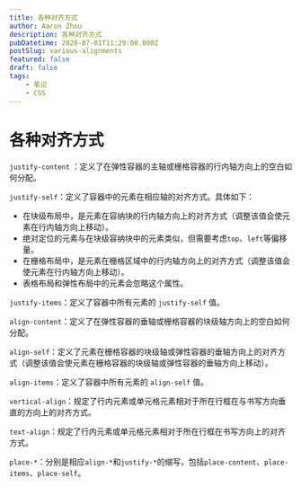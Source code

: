 ```yaml
---
title: 各种对齐方式
author: Aaron Zhou
description: 各种对齐方式
pubDatetime: 2020-07-01T11:29:00.000Z
postSlug: various-alignments
featured: false
draft: false
tags:
    - 笔记
    - CSS
---
```

# 各种对齐方式

`justify-content` ：定义了在弹性容器的主轴或栅格容器的行内轴方向上的空白如何分配。

`justify-self`：定义了容器中的元素在相应轴的对齐方式。具体如下：

- 在块级布局中，是元素在容纳块的行内轴方向上的对齐方式（调整该值会使元素在行内轴方向上移动）。
- 绝对定位的元素与在块级容纳块中的元素类似，但需要考虑`top`、`left`等偏移量。
- 在栅格布局中，是元素在栅格区域中的行内轴方向上的对齐方式（调整该值会使元素在行内轴方向上移动）。
- 表格布局和弹性布局中的元素会忽略这个属性。

`justify-items`：定义了容器中所有元素的 `justify-self` 值。

`align-content`：定义了在弹性容器的垂轴或栅格容器的块级轴方向上的空白如何分配。

`align-self`：定义了元素在栅格容器的块级轴或弹性容器的垂轴方向上的对齐方式（调整该值会使元素在栅格容器的块级轴或弹性容器的垂轴方向上移动）。

`align-items`：定义了容器中所有元素的 `align-self` 值。

`vertical-align`：规定了行内元素或单元格元素相对于所在行框在与书写方向垂直的方向上的对齐方式。

`text-align`：规定了行内元素或单元格元素相对于所在行框在书写方向上的对齐方式。

`place-*`：分别是相应`align-*`和`justify-*`的缩写，包括`place-content`、`place-items`、`place-self`。

